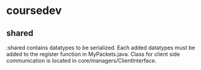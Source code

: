 # coursedev 

## shared 

:shared contains datatypes to be serialized. Each added datatypes must be added to the register function in MyPackets.java. Class for client side communication is located in core/managers/ClientInterface.
